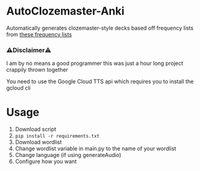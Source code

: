 # AutoClozemaster-Anki
Automatically generates clozemaster-style decks based off frequency lists from [these frequency lists](https://github.com/hermitdave/FrequencyWords)

### ⚠️Disclaimer⚠️
I am by no means a good programmer this was just a hour long project crappily thrown together

You need to use the Google Cloud TTS api which requires you to install the gcloud cli

# Usage
1. Download script
2. `pip install -r requirements.txt`
3. Download wordlist
4. Change wordlist variable in main.py to the name of your wordlist
5. Change language (if using generateAudio)
6. Configure how you want
